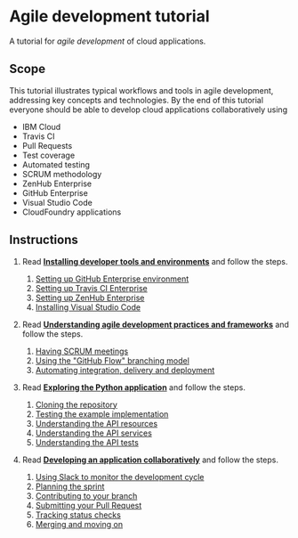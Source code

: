 # Agile development tutorial

A tutorial for *agile development* of cloud applications.

## Scope

This tutorial illustrates typical workflows and tools in agile development, addressing key concepts
and technologies.
By the end of this tutorial everyone should be able to develop cloud applications collaboratively
using

* IBM Cloud
* Travis CI
* Pull Requests
* Test coverage
* Automated testing
* SCRUM methodology
* ZenHub Enterprise
* GitHub Enterprise
* Visual Studio Code
* CloudFoundry applications

## Instructions

1. Read [**Installing developer tools and environments**](docs/1-INSTALL.md) and follow the steps.
    1. [Setting up GitHub Enterprise environment](docs/1-INSTALL.md#setting-up-github-enterprise-environment)
    1. [Setting up Travis CI Enterprise](docs/1-INSTALL.md#setting-up-travis-ci-enterprise)
    1. [Setting up ZenHub Enterprise](docs/1-INSTALL.md#setting-up-zenhub-enterprise)
    1. [Installing Visual Studio Code](docs/1-INSTALL.md#installing-visual-studio-code)

1. Read [**Understanding agile development practices and frameworks**](docs/2-UNDERSTAND.md) and follow the steps.
    1. [Having SCRUM meetings](docs/2-UNDERSTAND.md#having-scrum-meetings)
    1. [Using the "GitHub Flow" branching model](docs/2-UNDERSTAND.md#using-the-github-flow-branching-model)
    1. [Automating integration, delivery and deployment](docs/2-UNDERSTAND.md#automating-integration-delivery-and-deployment)

1. Read [**Exploring the Python application**](docs/3-EXPLORE.md) and follow the steps.
    1. [Cloning the repository](docs/3-EXPLORE.md#cloning-the-repository)
    1. [Testing the example implementation](docs/3-EXPLORE.md#testing-the-example-implementation)
    1. [Understanding the API resources](docs/3-EXPLORE.md#understanding-the-api-resources)
    1. [Understanding the API services](docs/3-EXPLORE.md#understanding-the-api-services)
    1. [Understanding the API tests](docs/3-EXPLORE.md#understanding-the-api-tests)

1. Read [**Developing an application collaboratively**](docs/4-DEVELOP.md) and follow the steps.
    1. [Using Slack to monitor the development cycle](docs/4-DEVELOP.md#using-slack-to-monitor-the-development-cycle)
    1. [Planning the sprint](docs/4-DEVELOP.md#planning-the-sprint)
    1. [Contributing to your branch](docs/4-DEVELOP.md#contributing-to-your-branch)
    1. [Submitting your Pull Request](docs/4-DEVELOP.md#submitting-your-pull-request)
    1. [Tracking status checks](docs/4-DEVELOP.md#tracking-status-checks)
    1. [Merging and moving on](docs/4-DEVELOP.md#merging-and-moving-on)
